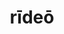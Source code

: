---
title: rīdeō
meaning: to smile, laugh
ch: 3
pos: verb
secondppstem: rīd
infend: ēre
infhyph: -ēre
conjugation: second
derivative: derision, ridiculous
---